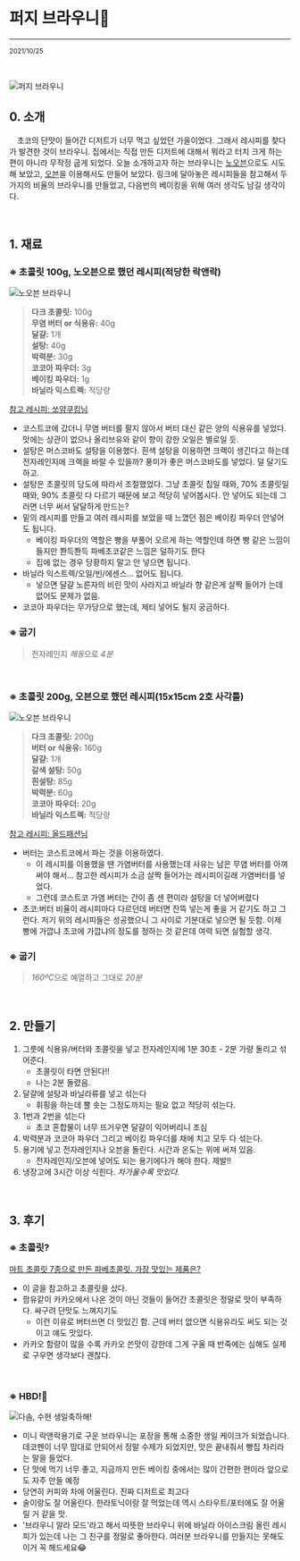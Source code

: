 # 퍼지 브라우니🍫
---
<small>2021/10/25</small>

<br>

![퍼지 브라우니](/post/211025-Brownie/brownie1.jpg)

## 0. 소개
　초코의 단맛이 들어간 디저트가 너무 먹고 싶었던 가을이었다. 그래서 레시피를 찾다가 발견한 것이 브라우니. 집에서는 직접 만든 디저트에 대해서 뭐라고 터치 크게 하는 편이 아니라 무작정 굽게 되었다. 오늘 소개하고자 하는 브라우니는 [노오븐](https://youtu.be/u7u_6dvL6Cg)으로도 시도해 보았고, [오븐](https://youtu.be/21b3w9BmAUg)을 이용해서도 만들어 보았다. 링크에 달아놓은 레시피들을 참고해서 두 가지의 비율의 브라우니를 만들었고, 다음번의 베이킹을 위해 여러 생각도 남길 생각이다.

<br>

## 1. 재료
### ※ 초콜릿 100g, 노오븐으로 했던 레시피(적당한 락앤락)
![노오븐 브라우니](/post/211025-Brownie/brownie0.jpg)
> **다크 초콜릿:** 100g <br/>
> **무염 버터 or 식용유:** 40g <br/>
> **달걀:** 1개 <br/>
> **설탕:** 40g <br/>
> **박력분:** 30g <br/>
> **코코아 파우더:** 3g <br/>
> **베이킹 파우더:** 1g <br/>
> **바닐라 익스트렉:** 적당량

[참고 레시피: 쏘얌쿠킹님](https://youtu.be/u7u_6dvL6Cg)

- 코스트코에 갔더니 무염 버터를 팔지 않아서 버터 대신 같은 양의 식용유를 넣었다. 맛에는 상관이 없으나 올리브유와 같이 향이 강한 오일은 별로일 듯.
- 설탕은 머스코바도 설탕을 이용했다. 흰색 설탕을 이용하면 크랙이 생긴다고 하는데 전자레인지에 크랙을 바랄 수 있을까? 풍미가 좋은 머스코바도를 넣었다. 덜 달기도 하고.
- 설탕은 초콜릿의 당도에 따라서 조절했었다. 그냥 초콜릿 칩일 때와, 70% 초콜릿일 때와, 90% 초콜릿 다 다르기 때문에 보고 적당히 넣어봅시다. 안 넣어도 되는데 그러면 너무 써서 달달하게 만드는? 
- 밑의 레시피를 만들고 여러 레시피를 보았을 때 느꼈던 점은 베이킹 파우더 안넣어도 됩니다.
  - 베이킹 파우더의 역할은 빵을 부풀어 오르게 하는 역할인데 하면 빵 같은 느낌이 들지만 쫜득쫜득 파베초코같은 느낌은 덜하기도 한다
  - 집에 없는 경우 당황하지 말고 안 넣으면 됩니다.
- 바닐라 익스트렉/오일/빈/에센스... 없어도 됩니다.
  - 넣으면 달걀 노른자의 비린 맛이 사라지고 바닐라 향 같은게 살짝 들어가 는데 없어도 문제가 없음.
- 코코아 파우더는 무가당으로 했는데, 제티 넣어도 될지 궁금하다.

### ※ 굽기
> 전자레인지 <em>해동</em>으로 <em>4분</em>

<br>

### ※ 초콜릿 200g, 오븐으로 했던 레시피(15x15cm 2호 사각틀)
![노오븐 브라우니](/post/211025-Brownie/brownie3.jpg)

> **다크 초콜릿:** 200g <br/>
> **버터 or 식용유:** 160g <br/>
> **달걀:** 1개 <br/>
> **갈색 설탕:** 50g <br/>
> **흰설탕:** 85g <br/>
> **박력분:** 60g <br/>
> **코코아 파우더:** 20g <br/>
> **바닐라 익스트렉:** 적당량

[참고 레시피: 올드패션님](https://youtu.be/21b3w9BmAUg)

- 버터는 코스트코에서 파는 것을 이용하였다.
  - 이 레시피를 이용했을 땐 가염버터를 사용했는데 사유는 남은 무염 버터를 아껴 써야 해서... 참고한 레시피가 소금 살짝 들어가는 레시피이길래 가염버터를 넣었다.
  - 그런데 코스트코 가염 버터는 간이 좀 센 편이라 설탕을 더 넣어버렸다
- 초코:버터 비율이 레시피마다 다르던데 버터면 잔뜩 넣는게 좋을 거 같기도 하고 그런다. 저기 위의 레시피들은 성공했으니 그 사이로 기분대로 넣으면 될 듯함. 이제 빵에 가깝냐 초코에 가깝냐의 정도를 정하는 것 같은데 여력 되면 실험할 생각.

### ※ 굽기
> <em>160ºC</em>으로 예열하고 그대로 <em>20분</em>


<br>

## 2. 만들기
1. 그릇에 식용유/버터와 초콜릿을 넣고 전자레인지에 1분 30초 - 2분 가량 돌리고 섞어준다.
   - 초콜릿이 타면 안된다!!
   - 나는 2분 돌렸음. 
2. 달걀에 설탕과 바닐라류를 넣고 섞는다
   - 휘핑을 하는데 뿔 솟는 그정도까지는 필요 없고 적당히 섞는다.
3. 1번과 2번을 섞는다
   - 초코 혼합물이 너무 뜨거우면 달걀이 익어버리니 조심
4. 박력분과 코코아 파우더 그리고 베이킹 파우더를 채에 치고 모두 다 섞는다.
5. 용기에 넣고 전자레인지나 오븐을 돌린다. 시간과 온도는 위에 써져 있음.
   - 전자레인지/오븐에 넣어도 되는 용기에다가 해야 한다. 제발!! 
6. 냉장고에 3시간 이상 식힌다. <em>차가울수록 맛있다.</em>

<br>

## 3. 후기
### ※ 초콜릿?
[마트 초콜릿 7종으로 만든 파베초콜릿. 가장 맛있는 제품은?](https://blog.naver.com/wehotly/221777018909)

- 이 글을 참고하고 초콜릿을 샀다.
- 팜유같이 카카오에서 나온 것이 아닌 것들이 들어간 초콜릿은 정말로 맛이 부족하다. 싸구려 단맛도 느껴지기도
  - 이런 이유로 버터쓰면 더 맛있긴 함. 근데 버터 없으면 식용유라도 써도 되는 것이고 얘도 맛있다. 
- 카카오 함량이 많을 수록 카카오 쓴맛이 강한데 그게 구울 때 반죽에는 심해도 실제로 구우면 생각보다 괜찮다.

<br>

### ※ HBD!🎂
![다솜, 수현 생일축하해!](/post/211025-Brownie/hbd.jpg)

- 미니 락앤락용기로 구운 브라우니는 포장을 통해 소중한 생일 케이크가 되었습니다. 데코펜이 너무 맘대로 안되어서 정말 수제가 되었지만, 맛은 끝내줘서 빵집 차리라는 말을 들었다.
- 단 맛에 먹기 너무 좋고, 지금까지 만든 베이킹 중에서는 많이 간편한 편이라 앞으로도 자주 만들 예정
- 당연히 커피와 차에 어울린다. 진짜 디저트로 최고다
- 술이랑도 잘 어울린다. 한라토닉이랑 잘 먹었는데 역시 스타우트/포터에도 잘 어울릴 거 같을 맛.
- '브라우니 알라 모드'라고 해서 따뜻한 브라우니 위에 바닐라 아이스크림 올린 레시피가 있는데 나는 그 친구를 정말로 좋아한다. 여러분 브라우니를 만들지는 못해도 이거 꼭 해드세요😂

